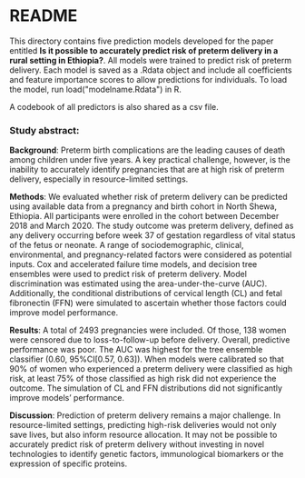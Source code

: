 # README
This directory contains five prediction models developed for the paper entitled **Is it possible to accurately predict risk of preterm delivery in a rural setting in Ethiopia?**. All models were trained to predict risk of preterm delivery. Each model is saved as a .Rdata object and include all coefficients and feature importance scores to allow predictions for individuals. To load the model, run load("modelname.Rdata") in R.

A codebook of all predictors is also shared as a csv file.

### Study abstract:
**Background**: Preterm birth complications are the leading causes of death among children under five years. A key practical challenge, however, is the inability to accurately identify pregnancies that are at high risk of preterm delivery, especially in resource-limited settings.

**Methods**: We evaluated whether risk of preterm delivery can be predicted using available data from a pregnancy and birth cohort in North Shewa, Ethiopia. All participants were enrolled in the cohort between December 2018 and March 2020. The study outcome was preterm delivery, defined as any delivery occurring before week 37 of gestation regardless of vital status of the fetus or neonate. A range of sociodemographic, clinical, environmental, and pregnancy-related factors were considered as potential inputs. Cox and accelerated failure time models, and decision tree ensembles were used to predict risk of preterm delivery. Model discrimination was estimated using the area-under-the-curve (AUC). Additionally, the conditional distributions of cervical length (CL) and fetal fibronectin (FFN) were simulated to ascertain whether those factors could improve model performance.

**Results**: A total of 2493 pregnancies were included. Of those, 138 women were censored due to loss-to-follow-up before delivery. Overall, predictive performance was poor. The AUC was highest for the tree ensemble classifier (0.60, 95%CI[0.57, 0.63]). When models were calibrated so that 90% of women who experienced a preterm delivery were classified as high risk, at least 75% of those classified as high risk did not experience the outcome. The simulation of CL and FFN distributions did not significantly improve models’ performance.

**Discussion**: Prediction of preterm delivery remains a major challenge. In resource-limited settings, predicting high-risk deliveries would not only save lives, but also inform resource allocation.  It may not be possible to accurately predict risk of preterm delivery without investing in novel technologies to identify genetic factors, immunological biomarkers or the expression of specific proteins.

